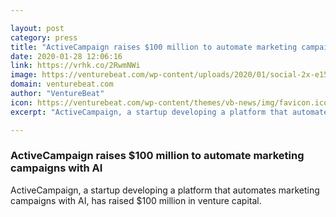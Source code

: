 ```yaml
---

layout: post
category: press
title: "ActiveCampaign raises $100 million to automate marketing campaigns with AI"
date: 2020-01-28 12:06:16
link: https://vrhk.co/2RwmNWi
image: https://venturebeat.com/wp-content/uploads/2020/01/social-2x-e1579988135963.png?w=1200&strip=all
domain: venturebeat.com
author: "VentureBeat"
icon: https://venturebeat.com/wp-content/themes/vb-news/img/favicon.ico
excerpt: "ActiveCampaign, a startup developing a platform that automates marketing campaigns with AI, has raised $100 million in venture capital."

---
```


### ActiveCampaign raises $100 million to automate marketing campaigns with AI

ActiveCampaign, a startup developing a platform that automates marketing campaigns with AI, has raised $100 million in venture capital.